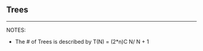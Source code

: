 ## Trees

-----------------------------------------
 NOTES:
 - The # of Trees is described by
    T(N) = (2*n)C N/ N + 1
  